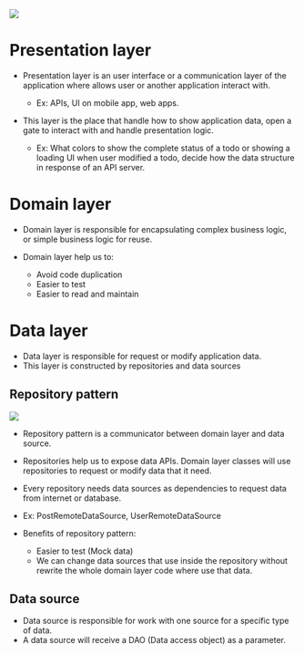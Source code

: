 ![](https://www.codeproject.com/KB/cs/Three_Layer_Architecture/3lyrs2.jpg)

# Presentation layer 
- Presentation layer is an user interface or a communication layer of the application where allows user or another application interact with. 
    - Ex: APIs, UI on mobile app, web apps.

- This layer is the place that handle how to show application data, open a gate to interact with and handle presentation logic. 
    - Ex: What colors to show the complete status of a todo or showing a loading UI when user modified a todo, decide how the data structure in response of an API server.

# Domain layer
- Domain layer is responsible for encapsulating complex business logic, or simple business logic for reuse.

- Domain layer help us to:
    - Avoid code duplication
    - Easier to test
    - Easier to read and maintain

# Data layer
- Data layer is responsible for request or modify application data.
- This layer is constructed by repositories and data sources
## Repository pattern

![](https://raw.githubusercontent.com/zzzprojects/learn-orm/master/tutorials/architecture/repository-pattern/images/overview-1.png)

- Repository pattern is a communicator between domain layer and data source.

- Repositories help us to expose data APIs. Domain layer classes will use repositories to request or modify data that it need.

- Every repository needs data sources as dependencies to request data from internet or database.

- Ex: PostRemoteDataSource, UserRemoteDataSource

- Benefits of repository pattern:
    - Easier to test (Mock data)
    - We can change data sources that use inside the repository without rewrite the whole domain layer code where use that data.

## Data source

- Data source is responsible for work with one source for a specific type of data. 
- A data source will receive a DAO (Data access object) as a parameter. 

